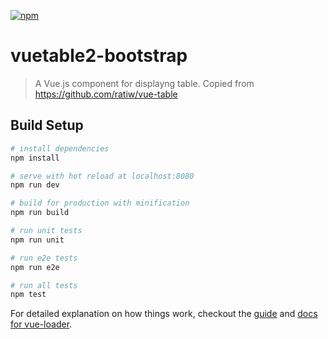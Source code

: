 [![npm](https://img.shields.io/npm/v/vuetable-2.svg)](https://www.npmjs.com/package/vuetable-2)

# vuetable2-bootstrap

> A Vue.js component for displayng table. Copied from https://github.com/ratiw/vue-table

## Build Setup

``` bash
# install dependencies
npm install

# serve with hot reload at localhost:8080
npm run dev

# build for production with minification
npm run build

# run unit tests
npm run unit

# run e2e tests
npm run e2e

# run all tests
npm test
```

For detailed explanation on how things work, checkout the [guide](http://vuejs-templates.github.io/webpack/) and [docs for vue-loader](http://vuejs.github.io/vue-loader).
